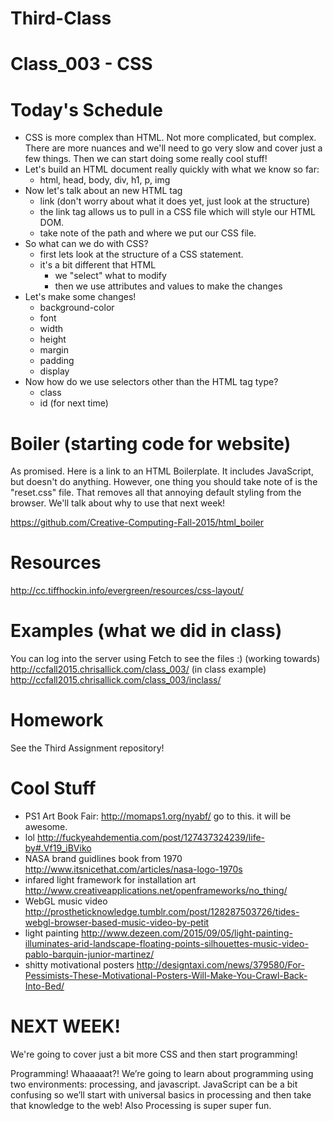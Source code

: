# Third-Class

# Class_003 - CSS

# Today's Schedule

- CSS is more complex than HTML. Not more complicated, but complex. There are more nuances and we'll need to go very slow and cover just a few things. Then we can start doing some really cool stuff!
- Let's build an HTML document really quickly with what we know so far:
  - html, head, body, div, h1, p, img
- Now let's talk about an new HTML tag
  - link (don't worry about what it does yet, just look at the structure)
  - the link tag allows us to pull in a CSS file which will style our HTML DOM.
  - take note of the path and where we put our CSS file.
- So what can we do with CSS?
  - first lets look at the structure of a CSS statement.
  - it's a bit different that HTML
    - we "select" what to modify
    - then we use attributes and values to make the changes
- Let's make some changes!
  - background-color
  - font
  - width
  - height
  - margin
  - padding
  - display
- Now how do we use selectors other than the HTML tag type?
  - class
  - id (for next time)

# Boiler (starting code for website)

As promised. Here is a link to an HTML Boilerplate. It includes JavaScript, but doesn't do anything. However, one thing you should take note of is the "reset.css" file. That removes all that annoying default styling from the browser. We'll talk about why to use that next week!

https://github.com/Creative-Computing-Fall-2015/html_boiler

# Resources

http://cc.tiffhockin.info/evergreen/resources/css-layout/

# Examples (what we did in class)

You can log into the server using Fetch to see the files :)
(working towards) http://ccfall2015.chrisallick.com/class_003/
(in class example) http://ccfall2015.chrisallick.com/class_003/inclass/

# Homework

See the Third Assignment repository!

# Cool Stuff

- PS1 Art Book Fair: http://momaps1.org/nyabf/ go to this. it will be awesome.
- lol http://fuckyeahdementia.com/post/127437324239/life-by#.Vf19_iBViko
- NASA brand guidlines book from 1970 http://www.itsnicethat.com/articles/nasa-logo-1970s
- infared light framework for installation art http://www.creativeapplications.net/openframeworks/no_thing/
- WebGL music video http://prostheticknowledge.tumblr.com/post/128287503726/tides-webgl-browser-based-music-video-by-petit
- light painting http://www.dezeen.com/2015/09/05/light-painting-illuminates-arid-landscape-floating-points-silhouettes-music-video-pablo-barquin-junior-martinez/
- shitty motivational posters http://designtaxi.com/news/379580/For-Pessimists-These-Motivational-Posters-Will-Make-You-Crawl-Back-Into-Bed/

# NEXT WEEK!

We're going to cover just a bit more CSS and then start programming!

Programming! Whaaaaat?! We’re going to learn about programming using two environments: processing, and javascript. JavaScript can be a bit confusing so we’ll start with universal basics in processing and then take that knowledge to the web! Also Processing is super super fun.
  
